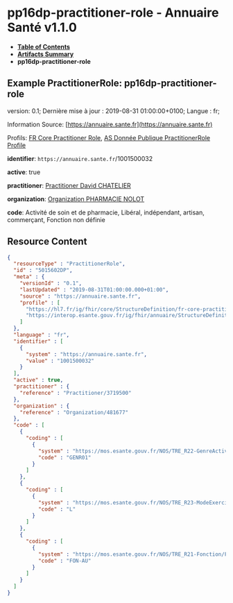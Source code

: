 # pp16dp-practitioner-role - Annuaire Santé v1.1.0

* [**Table of Contents**](toc.md)
* [**Artifacts Summary**](artifacts.md)
* **pp16dp-practitioner-role**

## Example PractitionerRole: pp16dp-practitioner-role

version: 0.1; Dernière mise à jour : 2019-08-31 01:00:00+0100; Langue : fr; 

Information Source: [https://annuaire.sante.fr](https://annuaire.sante.fr)

Profils: [FR Core Practitioner Role](https://hl7.fr/ig/fhir/core/2.1.0/StructureDefinition-fr-core-practitioner-role.html), [AS Donnée Publique PractitionerRole Profile](StructureDefinition-as-dp-practitionerrole.md)

**identifier**: `https://annuaire.sante.fr`/1001500032

**active**: true

**practitioner**: [Practitioner David CHATELIER](Practitioner-3719500.md)

**organization**: [Organization PHARMACIE NOLOT](Organization-481677.md)

**code**: Activité de soin et de pharmacie, Libéral, indépendant, artisan, commerçant, Fonction non définie



## Resource Content

```json
{
  "resourceType" : "PractitionerRole",
  "id" : "5015602DP",
  "meta" : {
    "versionId" : "0.1",
    "lastUpdated" : "2019-08-31T01:00:00.000+01:00",
    "source" : "https://annuaire.sante.fr",
    "profile" : [
      "https://hl7.fr/ig/fhir/core/StructureDefinition/fr-core-practitioner-role",
      "https://interop.esante.gouv.fr/ig/fhir/annuaire/StructureDefinition/as-dp-practitionerrole"
    ]
  },
  "language" : "fr",
  "identifier" : [
    {
      "system" : "https://annuaire.sante.fr",
      "value" : "1001500032"
    }
  ],
  "active" : true,
  "practitioner" : {
    "reference" : "Practitioner/3719500"
  },
  "organization" : {
    "reference" : "Organization/481677"
  },
  "code" : [
    {
      "coding" : [
        {
          "system" : "https://mos.esante.gouv.fr/NOS/TRE_R22-GenreActivite/FHIR/TRE-R22-GenreActivite",
          "code" : "GENR01"
        }
      ]
    },
    {
      "coding" : [
        {
          "system" : "https://mos.esante.gouv.fr/NOS/TRE_R23-ModeExercice/FHIR/TRE-R23-ModeExercice",
          "code" : "L"
        }
      ]
    },
    {
      "coding" : [
        {
          "system" : "https://mos.esante.gouv.fr/NOS/TRE_R21-Fonction/FHIR/TRE-R21-Fonction",
          "code" : "FON-AU"
        }
      ]
    }
  ]
}

```
